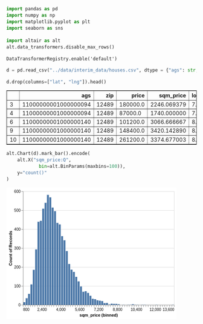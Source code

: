

```python
import pandas as pd
import numpy as np
import matplotlib.pyplot as plt
import seaborn as sns

import altair as alt
alt.data_transformers.disable_max_rows()
```




    DataTransformerRegistry.enable('default')




```python
d = pd.read_csv("../data/interim_data/houses.csv", dtype = {"ags": str, "plz": str}, index_col=0)
```


```python
d.drop(columns=["lat", "lng"]).head()
```




<div>
<style scoped>
    .dataframe tbody tr th:only-of-type {
        vertical-align: middle;
    }

    .dataframe tbody tr th {
        vertical-align: top;
    }

    .dataframe thead th {
        text-align: right;
    }
</style>
<table border="1" class="dataframe">
  <thead>
    <tr style="text-align: right;">
      <th></th>
      <th>ags</th>
      <th>zip</th>
      <th>price</th>
      <th>sqm_price</th>
      <th>log_sqm_price</th>
      <th>living_space</th>
      <th>sale_year</th>
      <th>sale_month</th>
      <th>const_year</th>
      <th>objecttype</th>
      <th>housetype</th>
      <th>usage</th>
      <th>interior_qual</th>
    </tr>
  </thead>
  <tbody>
    <tr>
      <td>3</td>
      <td>11000000001000000094</td>
      <td>12489</td>
      <td>180000.0</td>
      <td>2246.069379</td>
      <td>7.716937</td>
      <td>80.14</td>
      <td>2018</td>
      <td>8</td>
      <td>1936.0</td>
      <td>flat</td>
      <td>NaN</td>
      <td>rent_out</td>
      <td>normal</td>
    </tr>
    <tr>
      <td>4</td>
      <td>11000000001000000094</td>
      <td>12489</td>
      <td>87000.0</td>
      <td>1740.000000</td>
      <td>7.461640</td>
      <td>50.00</td>
      <td>2017</td>
      <td>7</td>
      <td>1910.0</td>
      <td>flat</td>
      <td>NaN</td>
      <td>rent_out</td>
      <td>NaN</td>
    </tr>
    <tr>
      <td>6</td>
      <td>11000000001000000140</td>
      <td>12489</td>
      <td>101200.0</td>
      <td>3066.666667</td>
      <td>8.028346</td>
      <td>33.00</td>
      <td>2016</td>
      <td>4</td>
      <td>2016.0</td>
      <td>flat</td>
      <td>NaN</td>
      <td>rent_out</td>
      <td>NaN</td>
    </tr>
    <tr>
      <td>9</td>
      <td>11000000001000000140</td>
      <td>12489</td>
      <td>148400.0</td>
      <td>3420.142890</td>
      <td>8.137438</td>
      <td>43.39</td>
      <td>2017</td>
      <td>1</td>
      <td>2017.0</td>
      <td>flat</td>
      <td>NaN</td>
      <td>rent_out</td>
      <td>sophisticated</td>
    </tr>
    <tr>
      <td>10</td>
      <td>11000000001000000140</td>
      <td>12489</td>
      <td>261200.0</td>
      <td>3374.677003</td>
      <td>8.124055</td>
      <td>77.40</td>
      <td>2016</td>
      <td>6</td>
      <td>2016.0</td>
      <td>flat</td>
      <td>NaN</td>
      <td>rent_out</td>
      <td>sophisticated</td>
    </tr>
  </tbody>
</table>
</div>




```python
alt.Chart(d).mark_bar().encode(
    alt.X("sqm_price:Q", 
            bin=alt.BinParams(maxbins=100)),
    y="count()"
)
```




![png](Berlin_prices_files/Berlin_prices_3_0.png)




```python

```

